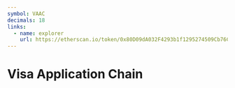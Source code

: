 ```yaml
---
symbol: VAAC
decimals: 18
links:
  - name: explorer
    url: https://etherscan.io/token/0x80D09dA032F4293b1f1295274509Cb76C2A5DC42
---
```


# Visa Application Chain
